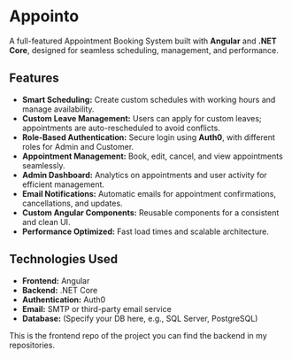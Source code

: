 # Appointo

A full-featured Appointment Booking System built with **Angular** and **.NET Core**, designed for seamless scheduling, management, and performance.

## Features

- **Smart Scheduling:** Create custom schedules with working hours and manage availability.
- **Custom Leave Management:** Users can apply for custom leaves; appointments are auto-rescheduled to avoid conflicts.
- **Role-Based Authentication:** Secure login using **Auth0**, with different roles for Admin and Customer.
- **Appointment Management:** Book, edit, cancel, and view appointments seamlessly.
- **Admin Dashboard:** Analytics on appointments and user activity for efficient management.
- **Email Notifications:** Automatic emails for appointment confirmations, cancellations, and updates.
- **Custom Angular Components:** Reusable components for a consistent and clean UI.
- **Performance Optimized:** Fast load times and scalable architecture.

## Technologies Used

- **Frontend:** Angular
- **Backend:** .NET Core
- **Authentication:** Auth0
- **Email:** SMTP or third-party email service
- **Database:** (Specify your DB here, e.g., SQL Server, PostgreSQL)

This is the frontend repo of the project you can find the backend in my repositories.
